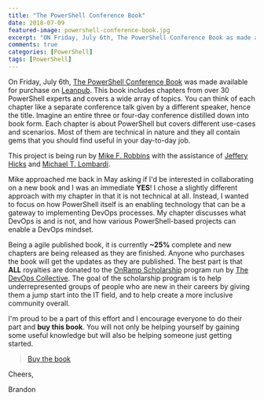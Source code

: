 ```yaml
---
title: "The PowerShell Conference Book"
date: 2018-07-09
featured-image: powershell-conference-book.jpg
excerpt: "ON Friday, July 6th, The PowerShell Conference Book as made available for purchase on Leanpub. This "conference in a book" includes chapters from over 30 PowerShell experts and all royalties are being donated to the OnRamp Scholarship program run by The DevOps Collective."
comments: true
categories: [PowerShell]
tags: [PowerShell]
---
```


On Friday, July 6th, [The PowerShell Conference Book](https://leanpub.com/powershell-conference-book) was made available for purchase on [Leanpub](https://leanpub.com/).
This book includes chapters from over 30 PowerShell experts and covers a wide array of topics.
You can think of each chapter like a separate conference talk given by a different speaker, hence the title.
Imagine an entire three or four-day conference distilled down into book form.
Each chapter is about PowerShell but covers different use-cases and scenarios. Most of them are technical in nature and they all contain gems that you should find useful in your day-to-day job.

This project is being run by [Mike F. Robbins](https://twitter.com/mikefrobbins) with the assistance of [Jeffery Hicks](https://twitter.com/JeffHicks) and [Michael T. Lombardi](https://twitter.com/barbariankb).

Mike approached me back in May asking if I'd be interested in collaborating on a new book and I was an immediate **YES**!
I chose a slightly different approach with my chapter in that it is not technical at all.
Instead, I wanted to focus on how PowerShell itself is an enabling technology that can be a gateway to implementing DevOps processes.
My chapter discusses what DevOps is and is not, and how various PowerShell-based projects can enable a DevOps mindset.

Being a agile published book, it is currently **~25%** complete and new chapters are being released as they are finished.
Anyone who purchases the book will get the updates as they are published.
The best part is that **ALL** royalties are donated to the [OnRamp Scholarship](https://powershell.org/summit/summit-onramp/onramp-scholarship/) program run by [The DevOps Collective](https://devopscollective.org/).
The goal of the scholarship program is to help underrepresented groups of people who are new in their careers by giving them a jump start into the IT field, and to help create a more inclusive community overall.

I'm proud to be a part of this effort and I encourage everyone to do their part and **buy this book**.
You will not only be helping yourself by gaining some useful knowledge but will also be helping someone just getting started.

> [Buy the book](https://leanpub.com/powershell-conference-book)

Cheers,

Brandon
